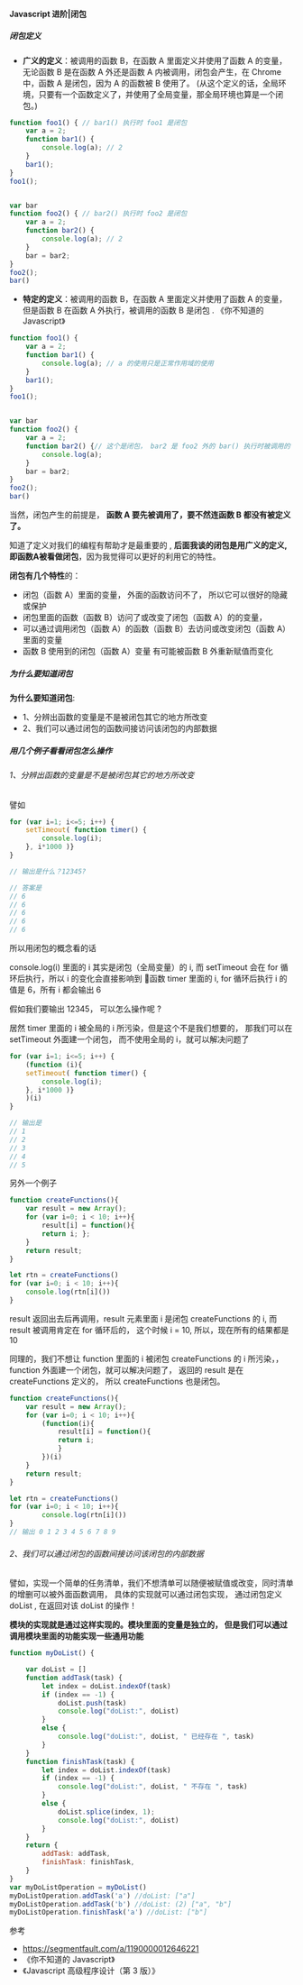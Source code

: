 #### Javascript 进阶|闭包

##### 闭包定义
- **广义的定义**：被调用的函数 B，在函数 A 里面定义并使用了函数 A 的变量，无论函数 B 是在函数 A 外还是函数 A 内被调用，闭包会产生，在 Chrome 中，函数 A 是闭包，因为 A 的函数被 B 使用了。 (从这个定义的话，全局环境，只要有一个函数定义了，并使用了全局变量，那全局环境也算是一个闭包。)

``` javascript
function foo1() { // bar1() 执行时 foo1 是闭包
    var a = 2;
    function bar1() {
        console.log(a); // 2
    }
    bar1(); 
}
foo1();


var bar
function foo2() { // bar2() 执行时 foo2 是闭包
    var a = 2;
    function bar2() {
        console.log(a); // 2
    }
    bar = bar2;
}
foo2();
bar()
```

- **特定的定义**：被调用的函数 B，在函数 A 里面定义并使用了函数 A 的变量，但是函数 B 在函数 A 外执行，被调用的函数 B 是闭包 . 《你不知道的 Javascript》

``` javascript
function foo1() { 
    var a = 2;
    function bar1() {
        console.log(a); // a 的使用只是正常作用域的使用
    }
    bar1(); 
}
foo1();


var bar
function foo2() { 
    var a = 2;
    function bar2() {// 这个是闭包， bar2 是 foo2 外的 bar() 执行时被调用的
        console.log(a); 
    }
    bar = bar2;
}
foo2();
bar()
```

当然，闭包产生的前提是， **函数 A 要先被调用了，要不然连函数 B 都没有被定义了。**

知道了定义对我们的编程有帮助才是最重要的 , **后面我谈的闭包是用广义的定义,即函数A被看做闭包**，因为我觉得可以更好的利用它的特性。

**闭包有几个特性**的：
- 闭包（函数 A）里面的变量， 外面的函数访问不了， 所以它可以很好的隐藏或保护
- 闭包里面的函数（函数 B）访问了或改变了闭包（函数 A）的的变量，
- 可以通过调用闭包（函数 A）的函数（函数 B）去访问或改变闭包（函数 A）里面的变量
- 函数 B 使用到的闭包（函数 A）变量 有可能被函数 B 外重新赋值而变化

##### 为什么要知道闭包
**为什么要知道闭包**:
- 1、分辨出函数的变量是不是被闭包其它的地方所改变
- 2、我们可以通过闭包的函数间接访问该闭包的内部数据

##### 用几个例子看看闭包怎么操作

###### 1、分辨出函数的变量是不是被闭包其它的地方所改变

譬如

``` javascript
for (var i=1; i<=5; i++) {
    setTimeout( function timer() {
        console.log(i);
    }, i*1000 )}
}

// 输出是什么？12345?

// 答案是
// 6
// 6
// 6
// 6
// 6
```

所以用闭包的概念看的话

console.log(i) 里面的 i 其实是闭包（全局变量）的 i, 而 setTimeout 会在 for 循环后执行，所以 i 的变化会直接影响到 函数 timer 里面的 i, for 循环后执行 i 的值是 6，所有 i 都会输出 6

假如我们要输出 12345， 可以怎么操作呢 ? 

居然 timer 里面的 i 被全局的 i 所污染，但是这个不是我们想要的， 那我们可以在 setTimeout 外面建一个闭包， 而不使用全局的 i，就可以解决问题了

``` javascript
for (var i=1; i<=5; i++) {
    (function (i){
    setTimeout( function timer() {
        console.log(i);
    }, i*1000 )}
    )(i)
}

// 输出是
// 1
// 2
// 3
// 4
// 5
```


另外一个例子

``` javascript
function createFunctions(){
    var result = new Array();
    for (var i=0; i < 10; i++){
        result[i] = function(){
        return i; };
    }
    return result;
}

let rtn = createFunctions()
for (var i=0; i < 10; i++){
    console.log(rtn[i]())
}
```
  
result 返回出去后再调用，result 元素里面 i 是闭包 createFunctions 的 i, 而 result 被调用肯定在 for 循环后的， 这个时候 i = 10, 所以，现在所有的结果都是 10

同理的，我们不想让 function 里面的 i 被闭包 createFunctions 的 i 所污染，， function 外面建一个闭包，就可以解决问题了， 返回的 result 是在 createFunctions 定义的， 所以 createFunctions 也是闭包。

``` javascript
function createFunctions(){
    var result = new Array();
    for (var i=0; i < 10; i++){
        (function(i){
            result[i] = function(){
            return i;
            }
        })(i)
    }
    return result;
}

let rtn = createFunctions()
for (var i=0; i < 10; i++){
        console.log(rtn[i]())  
}
// 输出 0 1 2 3 4 5 6 7 8 9
```

###### 2、我们可以通过闭包的函数间接访问该闭包的内部数据

譬如，实现一个简单的任务清单，我们不想清单可以随便被赋值或改变，同时清单的增删可以被外面函数调用， 具体的实现就可以通过闭包实现， 通过闭包定义 doList , 在返回对该 doList 的操作！

**模块的实现就是通过这样实现的。模块里面的变量是独立的， 但是我们可以通过调用模块里面的功能实现一些通用功能**

``` javascript
function myDoList() {

    var doList = []
    function addTask(task) {
        let index = doList.indexOf(task)
        if (index == -1) {
            doList.push(task)
            console.log("doList:", doList)
        }
        else {
            console.log("doList:", doList, " 已经存在 ", task)
        }
    }
    function finishTask(task) {
        let index = doList.indexOf(task)
        if (index == -1) {
            console.log("doList:", doList, " 不存在 ", task)
        }
        else {
            doList.splice(index, 1);
            console.log("doList:", doList)
        }
    }
    return {
        addTask: addTask,
        finishTask: finishTask,
    }
}
var myDoListOperation = myDoList()
myDoListOperation.addTask('a') //doList: ["a"]
myDoListOperation.addTask('b') //doList: (2) ["a", "b"]
myDoListOperation.finishTask('a') //doList: ["b"]
```

参考

- https://segmentfault.com/a/1190000012646221
- 《你不知道的 Javascript》
- 《Javascript 高级程序设计（第 3 版）》

